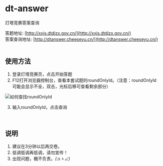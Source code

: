 # dt-answer
灯塔竞赛答案查询

答题地址: [http://xxjs.dtdjzx.gov.cn/](http://xxjs.dtdjzx.gov.cn/)</br>
答案查询地址: [http://dtanswer.cheeseyu.cn/](http://dtanswer.cheeseyu.cn/)
</br>
</br>

## 使用方法
1. 登录灯塔竞赛页，点击开始答题
2. F12打开浏览器控制台，查看本套试题的roundOnlyId。（注意：roundOnlyId可能会显示不全，双击，光标后移可查看剩余部分）

![如何查找roundOnlyId](http://oiiwwqiek.bkt.clouddn.com/img/github/dt.jpg)

3. 输入roundOnlyId，点击查询
</br>

## 说明
1. 建议在3分钟以后再交卷。
2. 低调低调再低调，请勿宣传！
3. 出现问题，概不负责。_(:зゝ∠)_
